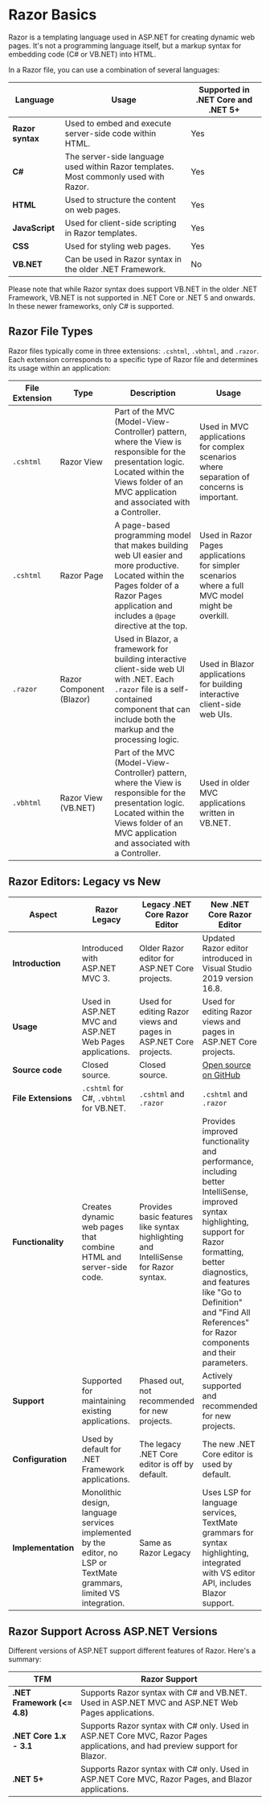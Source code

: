 ﻿# Razor Basics

Razor is a templating language used in ASP.NET for creating dynamic web pages. It's not a programming language itself, but a markup syntax for embedding code (C# or VB.NET) into HTML.

In a Razor file, you can use a combination of several languages:

| Language | Usage | Supported in .NET Core and .NET 5+ |
| --- | --- | --- |
| **Razor syntax** | Used to embed and execute server-side code within HTML. | Yes |
| **C#** | The server-side language used within Razor templates. Most commonly used with Razor. | Yes |
| **HTML** | Used to structure the content on web pages. | Yes |
| **JavaScript** | Used for client-side scripting in Razor templates. | Yes |
| **CSS** | Used for styling web pages. | Yes |
| **VB.NET** | Can be used in Razor syntax in the older .NET Framework. | No |

Please note that while Razor syntax does support VB.NET in the older .NET Framework, VB.NET is not supported in .NET Core or .NET 5 and onwards. In these newer frameworks, only C# is supported.

## Razor File Types

Razor files typically come in three extensions: `.cshtml`, `.vbhtml`, and `.razor`. Each extension corresponds to a specific type of Razor file and determines its usage within an application:

| File Extension | Type | Description | Usage |
| --- | --- | --- | --- |
| `.cshtml` | Razor View | Part of the MVC (Model-View-Controller) pattern, where the View is responsible for the presentation logic. Located within the Views folder of an MVC application and associated with a Controller. | Used in MVC applications for complex scenarios where separation of concerns is important. |
| `.cshtml` | Razor Page | A page-based programming model that makes building web UI easier and more productive. Located within the Pages folder of a Razor Pages application and includes a `@page` directive at the top. | Used in Razor Pages applications for simpler scenarios where a full MVC model might be overkill. |
| `.razor` | Razor Component (Blazor) | Used in Blazor, a framework for building interactive client-side web UI with .NET. Each `.razor` file is a self-contained component that can include both the markup and the processing logic. | Used in Blazor applications for building interactive client-side web UIs. |
| `.vbhtml` | Razor View (VB.NET) | Part of the MVC (Model-View-Controller) pattern, where the View is responsible for the presentation logic. Located within the Views folder of an MVC application and associated with a Controller. | Used in older MVC applications written in VB.NET. |

## Razor Editors: Legacy vs New

| Aspect | Razor Legacy | Legacy .NET Core Razor Editor | New .NET Core Razor Editor |
| --- | --- | --- | --- |
| **Introduction** | Introduced with ASP.NET MVC 3. | Older Razor editor for ASP.NET Core projects. | Updated Razor editor introduced in Visual Studio 2019 version 16.8. |
| **Usage** | Used in ASP.NET MVC and ASP.NET Web Pages applications. | Used for editing Razor views and pages in ASP.NET Core projects. | Used for editing Razor views and pages in ASP.NET Core projects. |
| **Source code** | Closed source. | Closed source. | [Open source on GitHub](https://github.com/dotnet/razor/) |
| **File Extensions** | `.cshtml` for C#, `.vbhtml` for VB.NET. | `.cshtml` and `.razor` | `.cshtml` and `.razor` |
| **Functionality** | Creates dynamic web pages that combine HTML and server-side code. | Provides basic features like syntax highlighting and IntelliSense for Razor syntax. | Provides improved functionality and performance, including better IntelliSense, improved syntax highlighting, support for Razor formatting, better diagnostics, and features like "Go to Definition" and "Find All References" for Razor components and their parameters. |
| **Support** | Supported for maintaining existing applications. | Phased out, not recommended for new projects. | Actively supported and recommended for new projects. |
| **Configuration** | Used by default for .NET Framework applications. | The legacy .NET Core editor is off by default. | The new .NET Core editor is used by default. |
| **Implementation** | Monolithic design, language services implemented by the editor, no LSP or TextMate grammars, limited VS integration. | Same as Razor Legacy | Uses LSP for language services, TextMate grammars for syntax highlighting, integrated with VS editor API, includes Blazor support. |

## Razor Support Across ASP.NET Versions

Different versions of ASP.NET support different features of Razor. Here's a summary:

| TFM | Razor Support |
| --- | --- |
| **.NET Framework (<= 4.8)** | Supports Razor syntax with C# and VB.NET. Used in ASP.NET MVC and ASP.NET Web Pages applications. |
| **.NET Core 1.x - 3.1** | Supports Razor syntax with C# only. Used in ASP.NET Core MVC, Razor Pages applications, and had preview support for Blazor. |
| **.NET 5+** | Supports Razor syntax with C# only. Used in ASP.NET Core MVC, Razor Pages, and Blazor applications. |